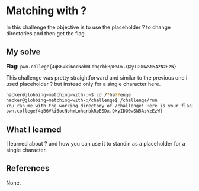 # Matching with ?
In this challenge the objective is to use the placeholder ? to change directories and then get the flag.

## My solve
**Flag:** `pwn.college{4qB6Vki6ocNohmLohqrbkRpESDx.QXyIDO0wSN5AzNzEzW}`

This challenge was pretty straightforward and similar to the previous one i used placeholder ? but instead only for a single character here.
```bash
hacker@globbing~matching-with-:~$ cd /?ha??enge
hacker@globbing~matching-with-:/challenge$ /challenge/run
You ran me with the working directory of /challenge! Here is your flag:
pwn.college{4qB6Vki6ocNohmLohqrbkRpESDx.QXyIDO0wSN5AzNzEzW}
```

## What I learned
I learned about ? and how you can use it to standin as a placeholder for a single character.

## References 
None.
